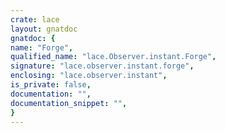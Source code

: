 ```yaml
---
crate: lace
layout: gnatdoc
gnatdoc: {
name: "Forge",
qualified_name: "lace.Observer.instant.Forge",
signature: "lace.observer.instant.forge",
enclosing: "lace.observer.instant",
is_private: false,
documentation: "",
documentation_snippet: "",
}
---
```

